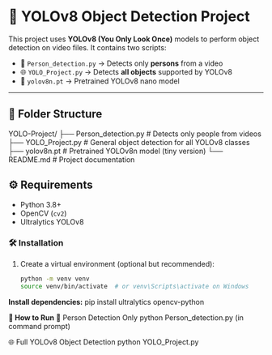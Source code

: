 # 🧠 YOLOv8 Object Detection Project

This project uses **YOLOv8 (You Only Look Once)** models to perform object detection on video files. It contains two scripts:

- 🎯 `Person_detection.py` → Detects only **persons** from a video  
- 🌐 `YOLO_Project.py` → Detects **all objects** supported by YOLOv8  
- 🧠 `yolov8n.pt` → Pretrained YOLOv8 nano model

---

## 📂 Folder Structure

YOLO-Project/
├── Person_detection.py # Detects only people from videos
├── YOLO_Project.py # General object detection for all YOLOv8 classes
├── yolov8n.pt # Pretrained YOLOv8n model (tiny version)
└── README.md # Project documentation

## ⚙️ Requirements

- Python 3.8+
- OpenCV (`cv2`)
- Ultralytics YOLOv8

### 🛠️ Installation

1. Create a virtual environment (optional but recommended):
   ```bash
   python -m venv venv
   source venv/bin/activate  # or venv\Scripts\activate on Windows

**Install dependencies:**
   pip install ultralytics opencv-python

**🚀 How to Run**
👤 Person Detection Only
python Person_detection.py (in command prompt)

🌐 Full YOLOv8 Object Detection
python YOLO_Project.py
